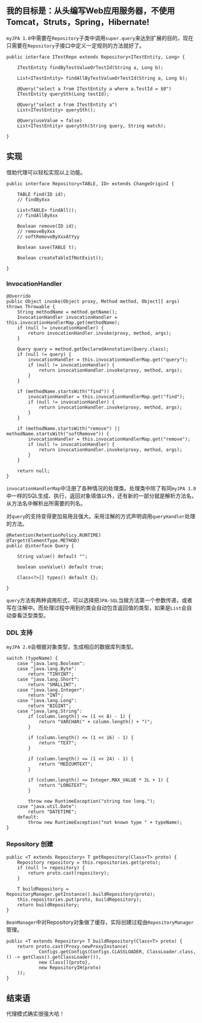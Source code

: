 

我的目标是：__从头编写Web应用服务器，不使用Tomcat，Struts，Spring，Hibernate!__
---

`myJPA 1.0`中需要在`Repository`子类中调用`super.query`来达到扩展的目的，现在只需要在`Repository`子接口中定义一定规则的方法就好了。

```
public interface ITestRepo extends Repository<ITestEntity, Long> {

    ITestEntity findByTestValueOrTestId(String a, Long b);

    List<ITestEntity> findAllByTestValueOrTestId(String a, Long b);

    @Query("select a from ITestEntity a where a.TestId = $0")
    ITestEntity querySth(Long testId);

    @Query("select a from ITestEntity a")
    List<ITestEntity> querySth();

    @Query(useValue = false)
    List<ITestEntity> querySth(String query, String match);

}
```

实现
---

借助代理可以轻松实现以上功能。

```
public interface Repository<TABLE, ID> extends ChangeOriginI {

    TABLE find(ID id);
    // findByXxx

    List<TABLE> findAll();
    // findAllByXxx

    Boolean remove(ID id);
    // removeByXxx
    // softRemoveByXxxAtYyy

    Boolean save(TABLE t);

    Boolean createTableIfNotExist();

}
```

### InvocationHandler

```
@Override
public Object invoke(Object proxy, Method method, Object[] args) throws Throwable {
    String methodName = method.getName();
    InvocationHandler invocationHandler = this.invocationHandlerMap.get(methodName);
    if (null != invocationHandler) {
        return invocationHandler.invoke(proxy, method, args);
    }

    Query query = method.getDeclaredAnnotation(Query.class);
    if (null != query) {
        invocationHandler = this.invocationHandlerMap.get("query");
        if (null != invocationHandler) {
            return invocationHandler.invoke(proxy, method, args);
        }
    }

    if (methodName.startsWith("find")) {
        invocationHandler = this.invocationHandlerMap.get("find");
        if (null != invocationHandler) {
            return invocationHandler.invoke(proxy, method, args);
        }
    }

    if (methodName.startsWith("remove") || methodName.startsWith("softRemove")) {
        invocationHandler = this.invocationHandlerMap.get("remove");
        if (null != invocationHandler) {
            return invocationHandler.invoke(proxy, method, args);
        }
    }

    return null;
}
```

`invocationHandlerMap`中注册了各种情况的处理类。处理类中除了有同`myJPA 1.0`中一样的SQL生成、执行，返回对象填值以外，还有新的一部分就是解析方法名，从方法名中解析出所需要的列名。

对`query`的支持变得更加易用且强大。采用注解的方式声明调用`queryHandler`处理的方法。

```
@Retention(RetentionPolicy.RUNTIME)
@Target(ElementType.METHOD)
public @interface Query {

    String value() default "";

    boolean useValue() default true;

    Class<?>[] types() default {};

}
```

`query`方法有两种调用形式，可以选择把`JPA-SQL`当做方法第一个参数传递，或者写在注解中。而处理过程中用到的类会自动包含返回值的类型，如果是`List`会自动查看泛型类型。

### DDL 支持

`myJPA 2.0`会根据对象类型，生成相应的数据库列类型。

```
switch (typeName) {
    case "java.lang.Boolean":
    case "java.lang.Byte":
        return "TINYINT";
    case "java.lang.Short":
        return "SMALLINT";
    case "java.lang.Integer":
        return "INT";
    case "java.lang.Long":
        return "BIGINT";
    case "java.lang.String":
        if (column.length() <= (1 << 8) - 1) {
            return "VARCHAR(" + column.length() + ")";
        }

        if (column.length() <= (1 << 16) - 1) {
            return "TEXT";
        }

        if (column.length() <= (1 << 24) - 1) {
            return "MEDIUMTEXT";
        }

        if (column.length() <= Integer.MAX_VALUE * 2L + 1) {
            return "LONGTEXT";
        }

        throw new RuntimeException("string too long.");
    case "java.util.Date":
        return "DATETIME";
    default:
        throw new RuntimeException("not known type " + typeName);
}
```

### Repository 创建

```
public <T extends Repository> T getRepository(Class<T> proto) {
    Repository repository = this.repositories.get(proto);
    if (null != repository) {
        return proto.cast(repository);
    }

    T buildRepository = RepositoryManager.getInstance().buildRepository(proto);
    this.repositories.put(proto, buildRepository);
    return buildRepository;
}
```

`BeanManager`中对Repository对象做了缓存，实际创建过程由`RepositoryManager`管理。

```
public <T extends Repository> T buildRepository(Class<T> proto) {
    return proto.cast(Proxy.newProxyInstance(
            Configs.getConfigs(Configs.CLASSLOADER, ClassLoader.class, () -> getClass().getClassLoader()),
            new Class[]{proto},
            new RepositoryIH(proto)
    ));
}
```

结束语
---

代理模式确实很强大哈！